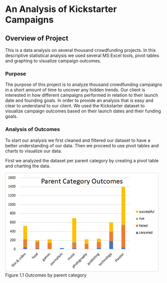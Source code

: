 # An Analysis of Kickstarter Campaigns

## Overview of Project

This is a data analysis on several thousand crowdfunding projects. In this descriptive statistical analysis we used several MS Excel tools, pivot tables and graphing to visualize campaign outcomes.

### Purpose

The purpose of this project is to analyze thousand crowdfunding campaigns in a short amount of time to uncover any hidden trends. Our client is interested in how different campaigns performed in relation to their launch date and founding goals. In order to provide an analysis that is easy and clear to understand to our client. We used the Kickstarter dataset to visualize campaign outcomes based on their launch dates and their funding goals.

### Analysis of Outcomes

To start our analysis we first cleaned and filtered our dataset to have a better understanding of our data. Then we proceed to use pivot tables and charts to visualize our data. 

First we analyzed the dataset per parent category by creating a pivot table and charting the data.

![Parent_Category_Outcomes.png](resources/Parent%20Category%20Outcomes.png)
Figure 1.1 Outcomes by parent category
